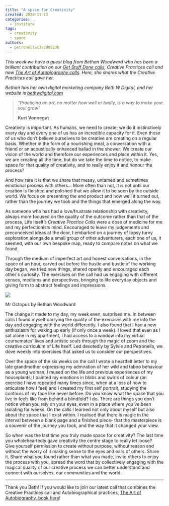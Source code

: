 ```yaml
---
title: "A space for Creativity"
created: 2020-11-12
categories: 
  - institute
tags: 
  - creativity
  - space
authors: 
  - petronellac3ecd0923b
---
```


_This week we have a guest blog from Bethan Woodward who has been a brilliant contribution on our [Get Stuff Done calls](https://lifeitself.org/get-it-done/), Creative Practices call and now [The Art of Autobiography calls](https://lifeitself.org/autobiography/). Here, she shares what the Creative Practices call gave her._

_Bethan has her own digital marketing company Beth W Digital, and her website is [bethwdigital.com](http://bethwdigital.com/)_ 

> _“Practicing an art, no matter how well or badly, is a way to make your soul grow”_
> 
> **Kurt Vonnegut**

Creativity is important. As humans, we need to create; we do it instinctively every day and every one of us has an incredible capacity for it. Even those of us who don’t believe ourselves to be creative are creating on a regular basis. Whether in the form of a nourishing meal, a conversation with a friend or an acoustically enhanced ballad in the shower: We create our vision of the world and therefore our experiences and place within it. Yes, we are creating all the time, but do we take the time to notice, to make space for that quality of creativity, and to really enjoy it and honour the process?

And how rare it is that we share that messy, untamed and sometimes emotional process with others... More often than not, it is not until our creation is finished and polished that we allow it to be seen by the outside world. We focus on presenting the end product and how well it turned out, rather than the journey we took and the things that emerged along the way. 

As someone who has had a love/frustrate relationship with creativity, always more focused on the quality of the outcome rather than that of the process, Life Itself’s _Creative Practice Calls_ were a dose of medicine for me and my perfectionists mind. Encouraged to leave my judgements and preconceived ideas at the door, I embarked on a journey of topsy turvy exploration alongside a small group of other adventurers, each one of us, it seemed, with our own bespoke map, ready to compare notes on what we found. 

Through the medium of imperfect art and honest conversations, in the space of an hour, carved out before the hustle and bustle of the working day began, we tried new things, shared openly and encouraged each other's curiosity. The exercises on the call had us engaging with different senses, mediums and perspectives, bringing to life everyday objects and giving form to abstract feelings and impressions. 

![](/assets/images/6ceefba0-632a-4077-bfd5-9df1be6ae083.jpg)

Mr Octopus by Bethan Woodward

The change it made to my day, my week even, surprised me. In between calls I found myself carrying the quality of the exercises with me into the day and engaging with the world differently. I also found that I had a new enthusiasm for waking up early (if only once a week). I loved that even as I sat alone in my apartment, I had access to a window into my virtual coursemates' lives and artistic souls through the magic of zoom and the creative curriculum of Life Itself. Led devotedly by Sylvie and Petronella, we dove weekly into exercises that asked us to consider our perspectives.

Over the space of the six weeks on the call I wrote a heartfelt letter to my late grandmother expressing my admiration of her wild and taboo behaviour as a young woman; I mused on the life and previous experiences of my houseplants; I painted my emotions in blobs and swirls of colour (an exercise I have repeated many times since, when at a loss of how to articulate how I feel) and I created my first self portrait, studying the contours of my face like never before. Do you know what the space that you live in feels like from behind a blindfold? I do. There are things you don’t notice when you rely on your eyes, even in a place where you’ve been isolating for weeks. On the calls I learned not only about myself but also about the space that I exist within. I realised that there is magic in the interval between a blank page and a finished piece- that the masterpiece is a souvenir of the journey you took, and the way that it changed your view. 

So when was the last time you truly made space for creativity? The last time you wholeheartedly gave creativity the centre stage to really let loose?  Give yourself permission to create without purpose, without reason and without the worry of it making sense to the eyes and ears of others. Share it. Share what you found rather than what you made, invite others to enjoy the process with you, spread the word that by collectively engaging with the magical quality of our creative process we can better understand and connect with ourselves, our communities and the world.

* * *

Thank you Beth! If you would like to join our latest call that combines the Creative Practices call and Autobiographical practices, [The Art of Autobiography, book here](https://lifeitself.org/autobiography/)!
